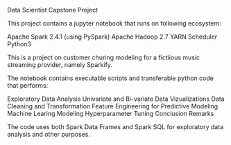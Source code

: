 Data Scientist Capstone Project

This project contains a jupyter notebook that runs on following ecosystem:

Apache Spark 2.4.1 (using PySpark)
Apache Hadoop 2.7
YARN Scheduler
Python3


This is a project on customer churing modeling for a fictiious music streaming provider, namely Sparkify.

The notebook contains executable scripts and transferable python code that performs:

Exploratory Data Analysis
Univariate and Bi-variate Data Vizualizations
Data Cleaning and Transformation
Feature Engineering for Predictive Modeling
Machine Learing Modeling
Hyperparameter Tuning
Conclusion Remarks

The code uses both Spark Data Frames and Spark SQL for exploratory data analysis and other purposes.
